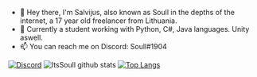 - 👋 Hey there, I'm Salvijus, also known as Soull in the depths of the internet, a 17 year old freelancer from Lithuania.
- 👀 Currently a student working with Python, C#, Java languages. Unity aswell.
- 📫 You can reach me on Discord: Soull#1904

[![Discord](https://lanyard-profile-readme.vercel.app/api/712192622252523561)](https://discord.com/users/712192622252523561)
![ItsSoull github stats](https://github-readme-stats.vercel.app/api?username=ItsSoull&show_icons=true&theme=radical)
[![Top Langs](https://github-readme-stats.vercel.app/api/top-langs/?username=ItsSoull&layout=compact&theme=radical)](https://github.com/anuraghazra/github-readme-stats)
